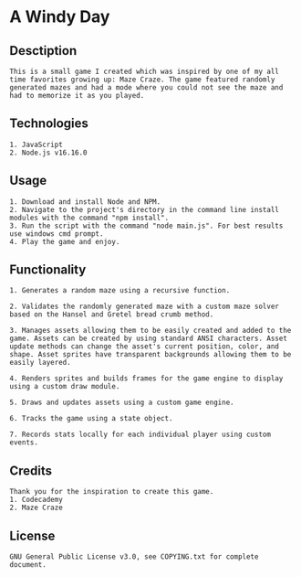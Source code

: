 # **A Windy Day**
## **Desctiption**
    This is a small game I created which was inspired by one of my all time favorites growing up: Maze Craze. The game featured randomly generated mazes and had a mode where you could not see the maze and had to memorize it as you played. 

## **Technologies**
    1. JavaScript
    2. Node.js v16.16.0

## **Usage**
    1. Download and install Node and NPM.
    2. Navigate to the project's directory in the command line install modules with the command "npm install".
    3. Run the script with the command "node main.js". For best results use windows cmd prompt.
    4. Play the game and enjoy.

## **Functionality**
    1. Generates a random maze using a recursive function.

    2. Validates the randomly generated maze with a custom maze solver based on the Hansel and Gretel bread crumb method.   
    
    3. Manages assets allowing them to be easily created and added to the game. Assets can be created by using standard ANSI characters. Asset update methods can change the asset's current position, color, and shape. Asset sprites have transparent backgrounds allowing them to be easily layered.

    4. Renders sprites and builds frames for the game engine to display using a custom draw module. 

    5. Draws and updates assets using a custom game engine.
    
    6. Tracks the game using a state object.

    7. Records stats locally for each individual player using custom events.

## **Credits**
    Thank you for the inspiration to create this game.
    1. Codecademy
    2. Maze Craze

## **License**
    GNU General Public License v3.0, see COPYING.txt for complete document.

